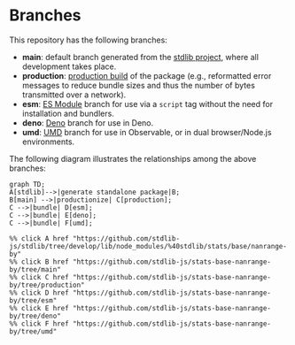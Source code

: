 <!--

@license Apache-2.0

Copyright (c) 2022 The Stdlib Authors.

Licensed under the Apache License, Version 2.0 (the "License");
you may not use this file except in compliance with the License.
You may obtain a copy of the License at

    http://www.apache.org/licenses/LICENSE-2.0

Unless required by applicable law or agreed to in writing, software
distributed under the License is distributed on an "AS IS" BASIS,
WITHOUT WARRANTIES OR CONDITIONS OF ANY KIND, either express or implied.
See the License for the specific language governing permissions and
limitations under the License.

-->

# Branches

This repository has the following branches:

-   **main**: default branch generated from the [stdlib project][stdlib-url], where all development takes place.
-   **production**: [production build][production-url] of the package (e.g., reformatted error messages to reduce bundle sizes and thus the number of bytes transmitted over a network).
-   **esm**: [ES Module][esm-url] branch for use via a `script` tag without the need for installation and bundlers.
-   **deno**: [Deno][deno-url] branch for use in Deno.
-   **umd**: [UMD][umd-url] branch for use in Observable, or in dual browser/Node.js environments.

The following diagram illustrates the relationships among the above branches:

```mermaid
graph TD;
A[stdlib]-->|generate standalone package|B;
B[main] -->|productionize| C[production];
C -->|bundle| D[esm];
C -->|bundle| E[deno];
C -->|bundle| F[umd];

%% click A href "https://github.com/stdlib-js/stdlib/tree/develop/lib/node_modules/%40stdlib/stats/base/nanrange-by"
%% click B href "https://github.com/stdlib-js/stats-base-nanrange-by/tree/main"
%% click C href "https://github.com/stdlib-js/stats-base-nanrange-by/tree/production"
%% click D href "https://github.com/stdlib-js/stats-base-nanrange-by/tree/esm"
%% click E href "https://github.com/stdlib-js/stats-base-nanrange-by/tree/deno"
%% click F href "https://github.com/stdlib-js/stats-base-nanrange-by/tree/umd"
```

[stdlib-url]: https://github.com/stdlib-js/stdlib/tree/develop/lib/node_modules/%40stdlib/stats/base/nanrange-by
[production-url]: https://github.com/stdlib-js/stats-base-nanrange-by/tree/production
[deno-url]: https://github.com/stdlib-js/stats-base-nanrange-by/tree/deno
[umd-url]: https://github.com/stdlib-js/stats-base-nanrange-by/tree/umd
[esm-url]: https://github.com/stdlib-js/stats-base-nanrange-by/tree/esm